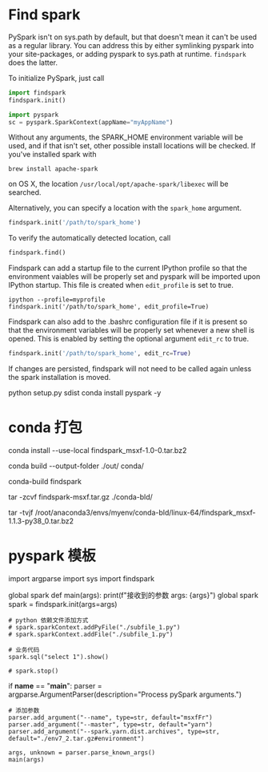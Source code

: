 
# Find spark

PySpark isn't on sys.path by default, but that doesn't mean it can't be used as a regular library.
You can address this by either symlinking pyspark into your site-packages,
or adding pyspark to sys.path at runtime. `findspark` does the latter.

To initialize PySpark, just call

```python
import findspark
findspark.init()

import pyspark
sc = pyspark.SparkContext(appName="myAppName")
```

Without any arguments, the SPARK_HOME environment variable will be used,
and if that isn't set, other possible install locations will be checked. If
you've installed spark with

    brew install apache-spark

on OS X, the location `/usr/local/opt/apache-spark/libexec` will be searched.

Alternatively, you can specify a location with the `spark_home` argument.

```python
findspark.init('/path/to/spark_home')
```

To verify the automatically detected location, call

```python
findspark.find()
```

Findspark can add a startup file to the current IPython profile so that the environment vaiables will be properly set and pyspark will be imported upon IPython startup. This file is created when `edit_profile` is set to true.

```
ipython --profile=myprofile
findspark.init('/path/to/spark_home', edit_profile=True)
```

Findspark can also add to the .bashrc configuration file if it is present so that the environment variables will be properly set whenever a new shell is opened. This is enabled by setting the optional argument `edit_rc` to true.

```python
findspark.init('/path/to/spark_home', edit_rc=True)
```

If changes are persisted, findspark will not need to be called again unless the spark installation is moved.

python setup.py sdist
conda install pyspark -y

# conda 打包
conda install --use-local findspark_msxf-1.0-0.tar.bz2

conda build --output-folder ./out/ conda/

conda-build findspark

tar -zcvf findspark-msxf.tar.gz ./conda-bld/

tar -tvjf /root/anaconda3/envs/myenv/conda-bld/linux-64/findspark_msxf-1.1.3-py38_0.tar.bz2


# pyspark 模板
<!-- 确保已安装 findspark_msxf (pip install findspark_msxf.1.tar.gz) -->

import argparse
import sys
import findspark

global spark
def main(args):
    print(f"接收到的参数 args: {args}")
    global spark
    spark = findspark.init(args=args)

    # python 依赖文件添加方式
    # spark.sparkContext.addPyFile("./subfile_1.py")
    # spark.sparkContext.addFile("./subfile_1.py")

    # 业务代码
    spark.sql("select 1").show()

    # spark.stop()

if __name__ == "__main__":
    parser = argparse.ArgumentParser(description="Process pySpark arguments.")

    # 添加参数
    parser.add_argument("--name", type=str, default="msxfFr")
    parser.add_argument("--master", type=str, default="yarn")
    parser.add_argument("--spark.yarn.dist.archives", type=str, default="./env7_2.tar.gz#environment")

    args, unknown = parser.parse_known_args()
    main(args)